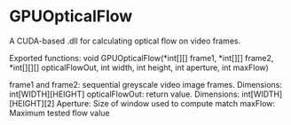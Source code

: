 GPUOpticalFlow
===========

A CUDA-based .dll for calculating optical flow on video frames. 

Exported functions:
void GPUOpticalFlow(*int[][] frame1, *int[][] frame2, *int[][][] opticalFlowOut, int width, int height, int aperture, int maxFlow)

frame1 and frame2: sequential greyscale video image frames. Dimensions: int[WIDTH][HEIGHT]
opticalFlowOut: return value. Dimensions: int[WIDTH][HEIGHT][2]
Aperture: Size of window used to compute match
maxFlow: Maximum tested flow value